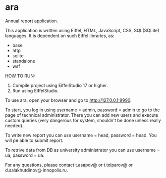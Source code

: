 # ara
Annual report application.

This application is written using Eiffel, HTML, JavaScript, CSS, SQL(SQLite) languages.
It is dependent on such Eiffel libraries, as:
  - base
  - http
  - sqlite
  - standalone
  - wsf


HOW TO RUN:


1. Compile project using EiffelStudio 17 or higher.
2. Run using EiffelStudio.

To use ara, open your browser and go to http://127.0.0.1:9990. 

To start, you log in using username = admin, password = admin to go to the page of technical administrator. There you can add new users and execute custom queries (very dangerous for system, shouldn't be done unless really needed).

To write new report you can use username = head, password = head. You will pe able to submit report.

To retrive data from DB as university administrator you can use username = ua, password = ua.

For any questions, please contact t.asapov@ or t.tolparov@ or d.salakhutdinov@ innopolis.ru.
